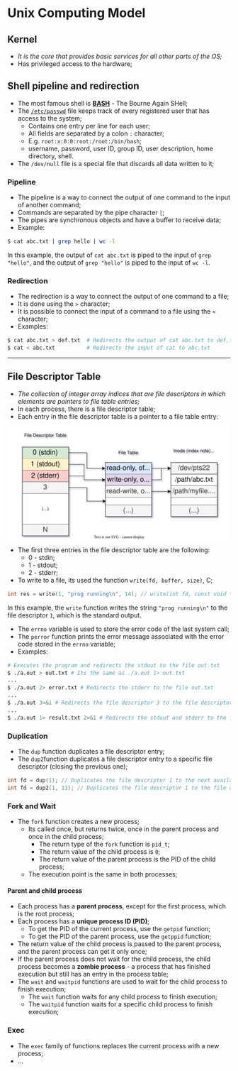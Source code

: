 # Unix Computing Model

## Kernel

* *It is the core that provides basic services for all other parts of the OS;*
* Has privileged access to the hardware;

## Shell pipeline and redirection

* The most famous shell is [**BASH**](https://en.wikipedia.org/wiki/Bash_(Unix_shell)) - The Bourne Again SHell;
* The [`/etc/passwd`](https://www.cyberciti.biz/faq/understanding-etcpasswd-file-format/) file keeps track of every registered user that has access to the system;
  * Contains one entry per line for each user;
  * All fields are separated by a colon `:` character;
  * E.g. `root:x:0:0:root:/root:/bin/bash`;
  * username, password, user ID, group ID, user description, home directory, shell.
* The `/dev/null` file is a special file that discards all data written to it;

### Pipeline

* The pipeline is a way to connect the output of one command to the input of another command;
* Commands are separated by the pipe character `|`;
* The pipes are synchronous objects and have a buffer to receive data;
* Example:

```bash
$ cat abc.txt | grep hello | wc -l
```

In this example, the output of `cat abc.txt` is piped to the input of `grep "hello"`, and the output of `grep "hello"` is piped to the input of `wc -l`.

### Redirection

* The redirection is a way to connect the output of one command to a file;
* It is done using the `>` character;
* It is possible to connect the input of a command to a file using the `<` character;
* Examples:

```bash
$ cat abc.txt > def.txt  # Redirects the output of cat abc.txt to def.txt
$ cat < abc.txt          # Redirects the input of cat to abc.txt
```

---

## File Descriptor Table

* *The collection of integer array indices that are file descriptors in which elements are pointers to file table entries;*
* In each process, there is a file descriptor table;
* Each entry in the file descriptor table is a pointer to a file table entry:

<p align="center">
    <img src="./docs/tvs-diagrams-File%20Descriptor%20Table.svg" alt="File Descriptor Table" align="center"/>
</p>

* The first three entries in the file descriptor table are the following:
  * 0 - stdin;
  * 1 - stdout;
  * 2 - stderr;
* To write to a file, its used the function `write(fd, buffer, size)`, C;

```c
int res = write(1, "prog running\n", 14); // write(int fd, const void *buf, size_t count);
```

In this example, the `write` function writes the string `"prog running\n"` to the file descriptor `1`, which is the standard output.

* The `errno` variable is used to store the error code of the last system call;
* The `perror` function prints the error message associated with the error code stored in the `errno` variable;
* Examples:

```bash
# Executes the program and redirects the stdout to the file out.txt
$ ./a.out > out.txt # Its the same as ./a.out 1> out.txt
...
$ ./a.out 2> error.txt # Redirects the stderr to the file out.txt
...
$ ./a.out 3>&1 # Redirects the file descriptor 3 to the file descriptor 1
...
$ ./a.out 1> result.txt 2>&1 # Redirects the stdout and stderr to the file result.txt
```

### Duplication

* The `dup` function duplicates a file descriptor entry;
* The `dup2`function duplicates a file descriptor entry to a specific file descriptor (closing the previous one);

```c
int fd = dup(1); // Duplicates the file descriptor 1 to the next available file descriptor
int fd = dup2(1, 11); // Duplicates the file descriptor 1 to the file descriptor 11
```

### Fork and Wait

* The `fork` function creates a new process;
  * Its called once, but returns twice, once in the parent process and once in the child process;
    * The return type of the `fork` function is `pid_t`;
    * The return value of the child process is `0`;
    * The return value of the parent process is the PID of the child process;
  * The execution point is the same in both processes;

#### Parent and child process

* Each process has a **parent process**, except for the first process, which is the root process;
* Each process has a **unique process ID (PID)**;
  * To get the PID of the current process, use the `getpid` function;
  * To get the PID of the parent process, use the `getppid` function;
* The return value of the child process is passed to the parent process, and the parent process can get it only once;
* If the parent process does not wait for the child process, the child process becomes a **zombie process** - a process that has finished execution but still has an entry in the process table;
* The `wait` and `waitpid` functions are used to wait for the child process to finish execution;
  * The `wait` function waits for any child process to finish execution;
  * The `waitpid` function waits for a specific child process to finish execution;

### Exec

* The `exec` family of functions replaces the current process with a new process;
* ...



